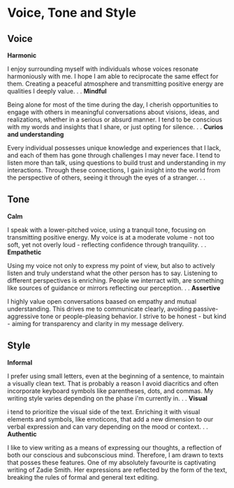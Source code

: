 # Voice, Tone and Style

## Voice

**Harmonic** 

I enjoy surrounding myself with individuals whose voices resonate harmoniously with me. I hope I am able to reciprocate the same effect for them. Creating a peaceful atmosphere and transmitting positive energy are qualities I deeply value.
.
.
**Mindful**

Being alone for most of the time during the day, I cherish opportunities to engage with others in meaningful conversations about visions, ideas, and realizations, whether in a serious or absurd manner. I tend to be conscious with my words and insights that I share, or just opting for silence.
.
.
**Curios and understanding**

Every individual possesses unique knowledge and experiences that I lack, and each of them has gone through challenges I may never face. I tend to listen more than talk, using questions to build trust and understanding in my interactions. Through these connections, I gain insight into the world from the perspective of others, seeing it through the eyes of a stranger.
.
.
## Tone

**Calm**

I speak with a lower-pitched voice, using a tranquil tone, focusing on transmitting positive energy. My voice is at a moderate volume - not too soft, yet not overly loud - reflecting confidence through tranquility.
.
.
**Empathetic**

Using my voice not only to express my point of view, but also to actively listen and truly understand what the other person has to say. Listening to different perspectives is enriching. People we interract with, are something like sources of guidance or mirrors reflecting our perception.
.
.
**Assertive**

I highly value open conversations baased on empathy and mutual understanding. This drives me to communicate clearly, avoiding passive-aggressive tone or people-pleasing behavior. I strive to be honest - but kind - aiming for transparency and clarity in my message delivery.

## Style

**Informal**

I prefer using small letters, even at the beginning of a sentence, to maintain a visually clean text. That is probably a reason I avoid diacritics and often incorporate keyboard symbols like parentheses, dots, and commas. My writing style varies depending on the phase i'm currently in.
.
.
**Visual**

i tend to prioritize the visual side of the text. Enriching it with visual elements and symbols, like emoticons, that add a new dimension to our verbal expression and can vary depending on the mood or context.
.
.
**Authentic**

I like to view writing as a means of expressing our thoughts, a reflection of both our conscious and subconscious mind. Therefore, I am drawn to texts that posses these features. One of my absolutely favourite is captivating writing of Zadie Smith. Her expressions are reflected by the form of the text, breaking the rules of formal and general text editing.
